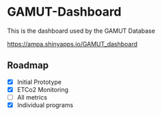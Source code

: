 # GAMUT-Dashboard

This is the dashboard used by the GAMUT Database

https://ampa.shinyapps.io/GAMUT_dashboard


## Roadmap

 - [x] Initial Prototype
 - [x] ETCo2 Monitoring 
 - [ ] All metrics
 - [x] Individual programs
